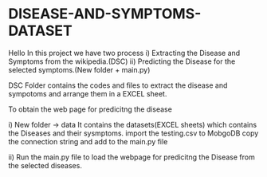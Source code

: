 # DISEASE-AND-SYMPTOMS-DATASET
Hello
In this project we have two process
  i) Extracting the Disease and Symptoms from the wikipedia.(DSC)
  ii) Predicting the Disease for the selected symptoms.(New folder + main.py)
  
DSC Folder contains the codes and files to extract the disease and sympotoms and arrange them in a EXCEL sheet.

To obtain the web page for predicitng the disease

i)	New folder -> data 
	It contains the datasets(EXCEL sheets) which contains the Diseases and their sysmptoms.
	import the testing.csv to MobgoDB 
	copy the connection string and add to the main.py file

ii) Run the main.py file to load the webpage for predicitng the Disease from the selected diseases.

	
